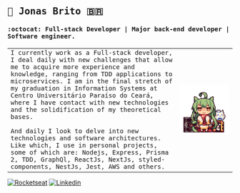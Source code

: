 <samp>
  
## :crystal_ball: Jonas Brito :brazil:

#### :octocat: Full-stack Developer | Major back-end developer | Software engineer.

<table cellspacing="0" cellpadding="0">
<tr style="padding: 0">
<td width="75%">
I currently work as a Full-stack developer, I deal daily with new challenges that allow me to acquire more experience and knowledge, ranging from TDD applications to microservices. I am in the final stretch of my graduation in Information Systems at Centro Universitário Paraíso do Ceará, where I have contact with new technologies and the solidification of my theoretical bases.
<br />
<br />
And daily I look to delve into new technologies and software architectures. Like which, I use in personal projects, some of which are: Nodejs, Express, Prisma 2, TDD, GraphQl, ReactJs, NextJs, styled-components, NestJs, Jest, AWS and others.
</td>
<td>
<p align="right">
<img src="./figure.gif" alt="Anime figure"/>
</p>
</td>
</tr>
</table>
</samp>

[![Rocketseat](https://img.shields.io/badge/-Rocketseat%20Profile-1f6feb?style=flat-square&labelColor=1f6feb&logoColor=white&link=https://app.rocketseat.com.br/me/fallying)](https://app.rocketseat.com.br/me/fallying)
[![Linkedin](https://img.shields.io/badge/-Jonas%20Brito-1f6feb?style=flat-square&logo=Linkedin&logoColor=white&link=https://www.linkedin.com/in/jonasexplore)](https://www.linkedin.com/in/jonasexplore) 
